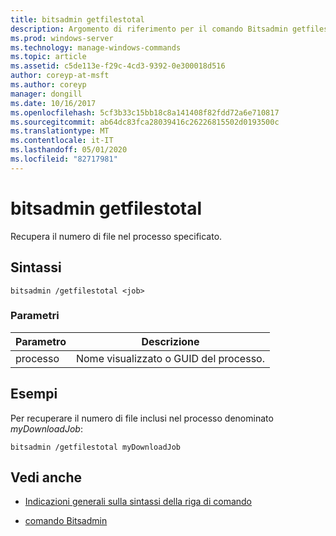 ```yaml
---
title: bitsadmin getfilestotal
description: Argomento di riferimento per il comando Bitsadmin getfilestotal, che consente di recuperare il numero di file nel processo specificato.
ms.prod: windows-server
ms.technology: manage-windows-commands
ms.topic: article
ms.assetid: c5de113e-f29c-4cd3-9392-0e300018d516
author: coreyp-at-msft
ms.author: coreyp
manager: dongill
ms.date: 10/16/2017
ms.openlocfilehash: 5cf3b33c15bb18c8a141408f82fdd72a6e710817
ms.sourcegitcommit: ab64dc83fca28039416c26226815502d0193500c
ms.translationtype: MT
ms.contentlocale: it-IT
ms.lasthandoff: 05/01/2020
ms.locfileid: "82717981"
---
```

# <a name="bitsadmin-getfilestotal"></a>bitsadmin getfilestotal

Recupera il numero di file nel processo specificato.

## <a name="syntax"></a>Sintassi

```
bitsadmin /getfilestotal <job>
```

### <a name="parameters"></a>Parametri

| Parametro | Descrizione |
| -------------- | -------------- |
| processo | Nome visualizzato o GUID del processo. |

## <a name="examples"></a>Esempi

Per recuperare il numero di file inclusi nel processo denominato *myDownloadJob*:

```
bitsadmin /getfilestotal myDownloadJob
```

## <a name="see-also"></a>Vedi anche

- [Indicazioni generali sulla sintassi della riga di comando](command-line-syntax-key.md)

- [comando Bitsadmin](bitsadmin.md)
